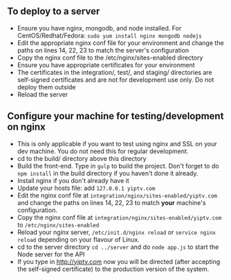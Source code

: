 To deploy to a server
-----
   * Ensure you have nginx, mongodb, and node installed. For CentOS/Redhat/Fedora: `sudo yum install nginx mongodb nodejs`
   * Edit the appropriate nginx conf file for your environment and change the paths on lines 14, 22, 23 to match the server's configuration
   * Copy the nginx conf file to the /etc/nginx/sites-enabled directory
   * Ensure you have appropriate certificates for your environment
   * The certificates in the integration/, test/, and staging/ directories are self-signed certificates and are not for development use only. Do not deploy them outside
   * Reload the server

Configure your machine for testing/development on nginx
-----
   * This is only applicable if you want to test using nginx and SSL on your dev machine. You do not need this for regular development.
   * cd to the build/ directory above this directory
   * Build the front-end. Type in `gulp` to build the project. Don't forget to do `npm install` in the build directory if you haven't done it already.
   * Install nginx if you don't already have it
   * Update your hosts file: add `127.0.0.1 yiptv.com`
   * Edit the nginx conf file at `integration/nginx/sites-enabled/yiptv.com` and change the paths on lines 14, 22, 23 to match **your** machine's configuration.
   * Copy the nginx conf file at `integration/nginx/sites-enabled/yiptv.com` to `/etc/nginx/sites-enabled`
   * Reload your nginx server, `/etc/init.d/nginx reload` or `service nginx reload` depending on your flavour of Linux.
   * cd to the server directory `cd ../server` and do `node app.js` to start the Node server for the API
   * If you type in http://yiptv.com now you will be directed (after accepting the self-signed certificate) to the production version of the system.



